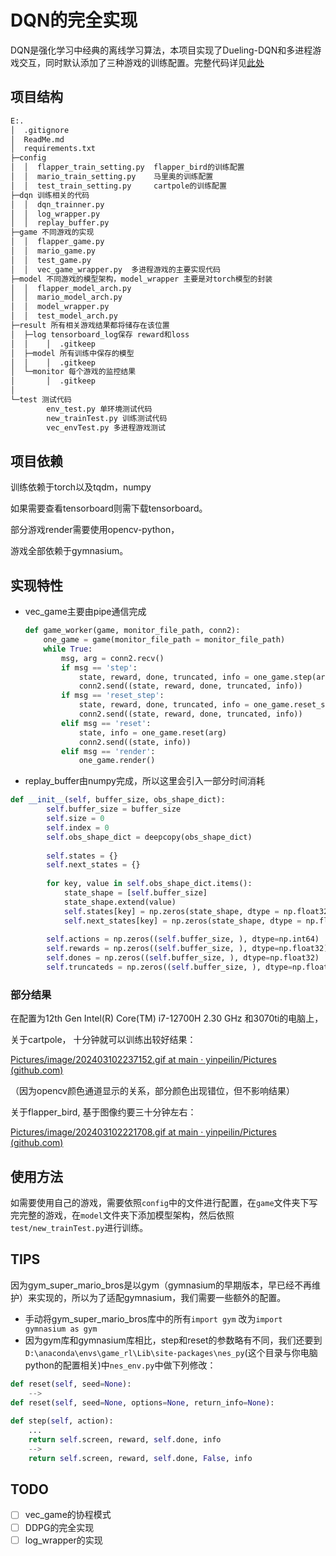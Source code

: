 # DQN的完全实现

DQN是强化学习中经典的离线学习算法，本项目实现了Dueling-DQN和多进程游戏交互，同时默认添加了三种游戏的训练配置。完整代码详见[此处](https://github.com/yinpeilin/game-RL)

## 项目结构

```python
E:.
│  .gitignore
│  ReadMe.md
│  requirements.txt
├─config
│  │  flapper_train_setting.py	flapper_bird的训练配置
│  │  mario_train_setting.py	马里奥的训练配置
│  │  test_train_setting.py		cartpole的训练配置
├─dqn 训练相关的代码
│  │  dqn_trainner.py
│  │  log_wrapper.py
│  │  replay_buffer.py
├─game 不同游戏的实现
│  │  flapper_game.py
│  │  mario_game.py
│  │  test_game.py
│  │  vec_game_wrapper.py  多进程游戏的主要实现代码
├─model 不同游戏的模型架构，model_wrapper 主要是对torch模型的封装
│  │  flapper_model_arch.py
│  │  mario_model_arch.py
│  │  model_wrapper.py
│  │  test_model_arch.py
├─result 所有相关游戏结果都将储存在该位置
│  ├─log tensorboard_log保存 reward和loss
│  │	│  .gitkeep
│  ├─model 所有训练中保存的模型
│  │   	│  .gitkeep
│  └─monitor 每个游戏的监控结果
│      	│  .gitkeep
│
└─test 测试代码
        env_test.py 单环境测试代码
        new_trainTest.py 训练测试代码
        vec_envTest.py 多进程游戏测试
```



## 项目依赖

训练依赖于torch以及tqdm，numpy

如果需要查看tensorboard则需下载tensorboard。

部分游戏render需要使用opencv-python，

游戏全部依赖于gymnasium。

## 实现特性

- vec_game主要由pipe通信完成

  ```python
  def game_worker(game, monitor_file_path, conn2):
      one_game = game(monitor_file_path = monitor_file_path)
      while True:
          msg, arg = conn2.recv()
          if msg == 'step':
              state, reward, done, truncated, info = one_game.step(arg)
              conn2.send((state, reward, done, truncated, info))
          if msg == 'reset_step':
              state, reward, done, truncated, info = one_game.reset_step(arg)
              conn2.send((state, reward, done, truncated, info))
          elif msg == 'reset':
              state, info = one_game.reset(arg)
              conn2.send((state, info))
          elif msg == 'render':
              one_game.render()
  ```

  

- replay_buffer由numpy完成，所以这里会引入一部分时间消耗

```python
def __init__(self, buffer_size, obs_shape_dict):
        self.buffer_size = buffer_size
        self.size = 0
        self.index = 0
        self.obs_shape_dict = deepcopy(obs_shape_dict)
        
        self.states = {}
        self.next_states = {}
        
        for key, value in self.obs_shape_dict.items():
            state_shape = [self.buffer_size]
            state_shape.extend(value)
            self.states[key] = np.zeros(state_shape, dtype = np.float32)
            self.next_states[key] = np.zeros(state_shape, dtype = np.float32)
        
        self.actions = np.zeros((self.buffer_size, ), dtype=np.int64)
        self.rewards = np.zeros((self.buffer_size, ), dtype=np.float32)
        self.dones = np.zeros((self.buffer_size, ), dtype=np.float32)
        self.truncateds = np.zeros((self.buffer_size, ), dtype=np.float32)
```



### 部分结果

在配置为12th Gen Intel(R) Core(TM) i7-12700H   2.30 GHz 和3070ti的电脑上，

关于cartpole， 十分钟就可以训练出较好结果：

[Pictures/image/202403102237152.gif at main · yinpeilin/Pictures (github.com)](https://github.com/yinpeilin/Pictures/blob/main/image/202403102237152.gif)

（因为opencv颜色通道显示的关系，部分颜色出现错位，但不影响结果）

关于flapper_bird, 基于图像约要三十分钟左右：

[Pictures/image/202403102221708.gif at main · yinpeilin/Pictures (github.com)](https://github.com/yinpeilin/Pictures/blob/main/image/202403102221708.gif)



## 使用方法



如需要使用自己的游戏，需要依照`config`中的文件进行配置，在`game`文件夹下写完完整的游戏，在`model`文件夹下添加模型架构，然后依照`test/new_trainTest.py`进行训练。

## TIPS

因为gym_super_mario_bros是以gym（gymnasium的早期版本，早已经不再维护）来实现的，所以为了适配gymnasium，我们需要一些额外的配置。

- 手动将gym_super_mario_bros库中的所有`import gym` 改为`import gymnasium as gym`
- 因为gym库和gymnasium库相比，step和reset的参数略有不同，我们还要到`D:\anaconda\envs\game_rl\Lib\site-packages\nes_py`(这个目录与你电脑python的配置相关)中`nes_env.py`中做下列修改：

```python
def reset(self, seed=None):
    -->
def reset(self, seed=None, options=None, return_info=None):
    
def step(self, action):
    ...
	return self.screen, reward, self.done, info
	-->
    return self.screen, reward, self.done, False, info
```
## TODO

- [ ] vec_game的协程模式
- [ ] DDPG的完全实现
- [ ] log_wrapper的实现
